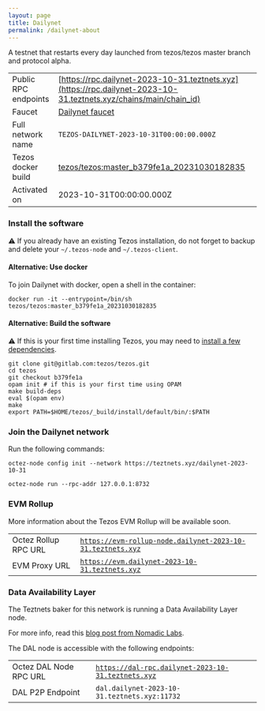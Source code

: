 ```yaml
---
layout: page
title: Dailynet
permalink: /dailynet-about
---
```


A testnet that restarts every day launched from tezos/tezos master branch and protocol alpha.

| | |
|-------|---------------------|
| Public RPC endpoints | [https://rpc.dailynet-2023-10-31.teztnets.xyz](https://rpc.dailynet-2023-10-31.teztnets.xyz/chains/main/chain_id)<br/> |
| Faucet | [Dailynet faucet](https://faucet.dailynet-2023-10-31.teztnets.xyz) |
| Full network name | `TEZOS-DAILYNET-2023-10-31T00:00:00.000Z` |
| Tezos docker build | [tezos/tezos:master_b379fe1a_20231030182835](https://hub.docker.com/r/tezos/tezos/tags?page=1&ordering=last_updated&name=master_b379fe1a_20231030182835) |
| Activated on | 2023-10-31T00:00:00.000Z |





### Install the software

⚠️  If you already have an existing Tezos installation, do not forget to backup and delete your `~/.tezos-node` and `~/.tezos-client`.



#### Alternative: Use docker

To join Dailynet with docker, open a shell in the container:

```
docker run -it --entrypoint=/bin/sh tezos/tezos:master_b379fe1a_20231030182835
```

#### Alternative: Build the software

⚠️  If this is your first time installing Tezos, you may need to [install a few dependencies](https://tezos.gitlab.io/introduction/howtoget.html#setting-up-the-development-environment-from-scratch).

```
git clone git@gitlab.com:tezos/tezos.git
cd tezos
git checkout b379fe1a
opam init # if this is your first time using OPAM
make build-deps
eval $(opam env)
make
export PATH=$HOME/tezos/_build/install/default/bin/:$PATH
```

### Join the Dailynet network

Run the following commands:

```
octez-node config init --network https://teztnets.xyz/dailynet-2023-10-31

octez-node run --rpc-addr 127.0.0.1:8732
```


### EVM Rollup

More information about the Tezos EVM Rollup will be available soon.

| | |
|-------|---------------------|
| Octez Rollup RPC URL | [`https://evm-rollup-node.dailynet-2023-10-31.teztnets.xyz`](https://evm-rollup-node.dailynet-2023-10-31.teztnets.xyz/global/block/head) |
| EVM Proxy URL | [`https://evm.dailynet-2023-10-31.teztnets.xyz`](https://evm.dailynet-2023-10-31.teztnets.xyz) |




### Data Availability Layer

The Teztnets baker for this network is running a Data Availability Layer node.

For more info, read this [blog post from Nomadic Labs](https://research-development.nomadic-labs.com/data-availability-layer-tezos.html).

The DAL node is accessible with the following endpoints:

| | |
|-------|---------------------|
| Octez DAL Node RPC URL | [`https://dal-rpc.dailynet-2023-10-31.teztnets.xyz`](https://dal-rpc.dailynet-2023-10-31.teztnets.xyz) |
| DAL P2P Endpoint | `dal.dailynet-2023-10-31.teztnets.xyz:11732` |





